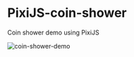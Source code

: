 # PixiJS-coin-shower

Coin shower demo using PixiJS

![coin-shower-demo](https://github.com/user-attachments/assets/b7c85e72-18e1-4665-9441-e09fc2a70738)
